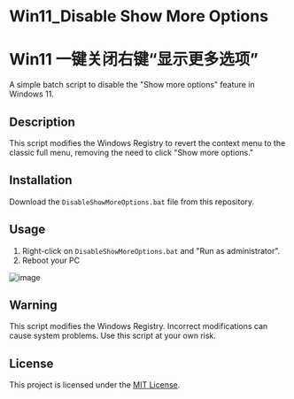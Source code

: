 # Win11_Disable Show More Options
# Win11 一键关闭右键“显示更多选项”

A simple batch script to disable the "Show more options" feature in Windows 11.

## Description

This script modifies the Windows Registry to revert the context menu to the classic full menu, removing the need to click "Show more options."

## Installation

Download the `DisableShowMoreOptions.bat` file from this repository.

## Usage

1. Right-click on `DisableShowMoreOptions.bat` and "Run as administrator".
2. Reboot your PC

![image](https://github.com/Kinnto/Win11-DisableShowMoreOptions/assets/22886988/05581d6e-15f5-4da1-8ed8-68711314eaf8)


## Warning

This script modifies the Windows Registry. Incorrect modifications can cause system problems. Use this script at your own risk.

## License

This project is licensed under the [MIT License](LICENSE).
